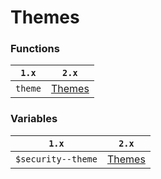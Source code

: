 # Themes

### Functions

| `1.x`   | `2.x`                            |
| ------- | -------------------------------- |
| `theme` | [Themes](../../themes/README.md) |

### Variables

| `1.x`              | `2.x`                            |
| ------------------ | -------------------------------- |
| `$security--theme` | [Themes](../../themes/README.md) |
